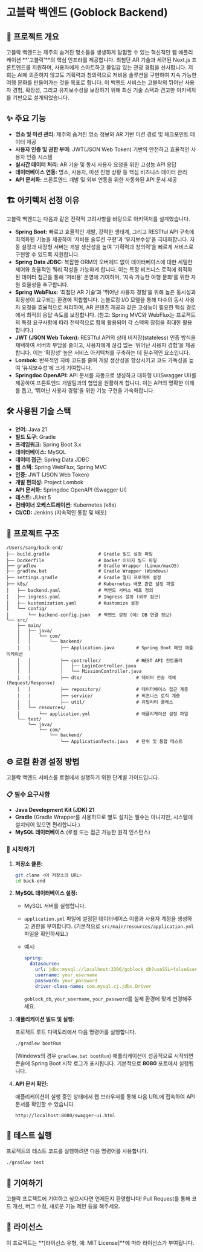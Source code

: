 # 고블락 백엔드 (Goblock Backend)

## 🚀 프로젝트 개요

고블락 백엔드는 제주의 숨겨진 명소들을 생생하게 탐험할 수 있는 혁신적인 웹 애플리케이션 \*\*‘고블락’\*\*의 핵심 인프라를 제공합니다. 최첨단 AR 기술과 세련된 Next.js 프론트엔드를 지원하며, 사용자에게 스마트하고 몰입감 있는 관광 경험을 선사합니다.
저희는 AI에 의존하지 않고도 기획력과 창의력으로 저비용 솔루션을 구현하여 지속 가능한 여행 문화를 만들어가는 것을 목표로 합니다. 이 백엔드 서비스는 고블락의 뛰어난 사용자 경험, 확장성, 그리고 유지보수성을 보장하기 위해 최신 기술 스택과 견고한 아키텍처를 기반으로 설계되었습니다.

## ✨ 주요 기능

- **명소 및 미션 관리:** 제주의 숨겨진 명소 정보와 AR 기반 미션 경로 및 체크포인트 데이터 제공
- **사용자 인증 및 권한 부여:** JWT(JSON Web Token) 기반의 안전하고 효율적인 사용자 인증 시스템
- **실시간 데이터 처리:** AR 기술 및 동시 사용자 요청을 위한 고성능 API 응답
- **데이터베이스 연동:** 명소, 사용자, 미션 진행 상황 등 핵심 비즈니스 데이터 관리
- **API 문서화:** 프론트엔드 개발 및 외부 연동을 위한 자동화된 API 문서 제공

## 🏗️ 아키텍처 선정 이유

고블락 백엔드는 다음과 같은 전략적 고려사항을 바탕으로 아키텍처를 설계했습니다.

- **Spring Boot:** 빠르고 효율적인 개발, 강력한 생태계, 그리고 RESTful API 구축에 최적화된 기능을 제공하여 ‘저비용 솔루션 구현’과 ‘유지보수성’을 극대화합니다. 자동 설정과 내장형 서버는 개발 생산성을 높여 ‘기획력과 창의력’을 빠르게 서비스로 구현할 수 있도록 지원합니다.
- **Spring Data JDBC:** 복잡한 ORM의 오버헤드 없이 데이터베이스에 대한 세밀한 제어와 효율적인 쿼리 작성을 가능하게 합니다. 이는 특정 비즈니스 로직에 최적화된 데이터 접근을 통해 ‘저비용’ 운영에 기여하며, ‘지속 가능한 여행 문화’를 위한 자원 효율성을 추구합니다.
- **Spring WebFlux:** ‘최첨단 AR 기술’과 ‘뛰어난 사용자 경험’을 위해 높은 동시성과 확장성이 요구되는 환경에 적합합니다. 논블로킹 I/O 모델을 통해 다수의 동시 사용자 요청을 효율적으로 처리하며, AR 콘텐츠 제공과 같은 고성능이 필요한 핵심 경로에서 최적의 응답 속도를 보장합니다. (참고: Spring MVC와 WebFlux는 프로젝트의 특정 요구사항에 따라 전략적으로 함께 활용되어 각 스택의 장점을 최대한 활용합니다.)
- **JWT (JSON Web Token):** RESTful API의 상태 비저장(stateless) 인증 방식을 채택하여 서버의 부담을 줄이고, 사용자에게 끊김 없는 ‘뛰어난 사용자 경험’을 제공합니다. 이는 ‘확장성’ 높은 서비스 아키텍처를 구축하는 데 필수적인 요소입니다.
- **Lombok:** 반복적인 자바 코드를 줄여 개발 생산성을 향상시키고 코드 가독성을 높여 ‘유지보수성’에 크게 기여합니다.
- **Springdoc OpenAPI:** API 문서를 자동으로 생성하고 대화형 UI(Swagger UI)를 제공하여 프론트엔드 개발팀과의 협업을 원활하게 합니다. 이는 API의 명확한 이해를 돕고, ‘뛰어난 사용자 경험’을 위한 기능 구현을 가속화합니다.

## 🛠️ 사용된 기술 스택

- **언어:** Java 21
- **빌드 도구:** Gradle
- **프레임워크:** Spring Boot 3.x
- **데이터베이스:** MySQL
- **데이터 접근:** Spring Data JDBC
- **웹 스택:** Spring WebFlux, Spring MVC
- **인증:** JWT (JSON Web Token)
- **개발 편의성:** Project Lombok
- **API 문서화:** Springdoc OpenAPI (Swagger UI)
- **테스트:** JUnit 5
- **컨테이너 오케스트레이션:** Kubernetes (k8s)
- **CI/CD:** Jenkins (지속적인 통합 및 배포)

## 📂 프로젝트 구조

```text
/Users/sang/back-end/
├── build.gradle                  # Gradle 빌드 설정 파일
├── Dockerfile                    # Docker 이미지 빌드 파일
├── gradlew                       # Gradle Wrapper (Linux/macOS)
├── gradlew.bat                   # Gradle Wrapper (Windows)
├── settings.gradle               # Gradle 멀티 프로젝트 설정
├── k8s/                          # Kubernetes 배포 관련 설정 파일
│   ├── backend.yaml              # 백엔드 서비스 배포 정의
│   ├── ingress.yaml              # Ingress 설정 (외부 접근)
│   ├── kustomization.yaml        # Kustomize 설정
│   └── config/
│       └── backend-config.json   # 백엔드 설정 (예: DB 연결 정보)
└── src/
    ├── main/
    │   ├── java/
    │   │   └── com/
    │   │       └── backend/
    │   │           ├── Application.java        # Spring Boot 메인 애플리케이션
    │   │           ├── controller/             # REST API 컨트롤러
    │   │           │   ├── LoginController.java
    │   │           │   └── MissionController.java
    │   │           ├── dto/                    # 데이터 전송 객체 (Request/Response)
    │   │           ├── repository/             # 데이터베이스 접근 계층
    │   │           ├── service/                # 비즈니스 로직 계층
    │   │           ├── util/                   # 유틸리티 클래스
    │   └── resources/
    │       └── application.yml                 # 애플리케이션 설정 파일
    └── test/
        └── java/
            └── com/
                └── backend/
                    └── ApplicationTests.java   # 단위 및 통합 테스트
```

## ⚙️ 로컬 환경 설정 방법

고블락 백엔드 서비스를 로컬에서 실행하기 위한 단계별 가이드입니다.

### 📋 필수 요구사항

- **Java Development Kit (JDK) 21**
- **Gradle** (Gradle Wrapper를 사용하므로 별도 설치는 필수는 아니지만, 시스템에 설치되어 있으면 편리합니다.)
- **MySQL 데이터베이스** (로컬 또는 접근 가능한 원격 인스턴스)

### 🚀 시작하기

1. **저장소 클론:**

   ```bash
   git clone <이 저장소의 URL>
   cd back-end
   ```

2. **MySQL 데이터베이스 설정:**

   - MySQL 서버를 실행합니다.
   - `application.yml` 파일에 설정된 데이터베이스 이름과 사용자 계정을 생성하고 권한을 부여합니다. (기본적으로 `src/main/resources/application.yml` 파일을 확인하세요.)
   - 예시:

     ```yaml
     spring:
       datasource:
         url: jdbc:mysql://localhost:3306/goblock_db?useSSL=false&serverTimezone=UTC
         username: your_username
         password: your_password
         driver-class-name: com.mysql.cj.jdbc.Driver
     ```

     `goblock_db`, `your_username`, `your_password`를 실제 환경에 맞게 변경해주세요.

3. **애플리케이션 빌드 및 실행:**

   프로젝트 루트 디렉토리에서 다음 명령어를 실행합니다.

   ```bash
   ./gradlew bootRun
   ```

   (Windows의 경우 `gradlew.bat bootRun`)
   애플리케이션이 성공적으로 시작되면 콘솔에 Spring Boot 시작 로그가 표시됩니다. 기본적으로 **8080** 포트에서 실행됩니다.

4. **API 문서 확인:**

   애플리케이션이 실행 중인 상태에서 웹 브라우저를 통해 다음 URL에 접속하여 API 문서를 확인할 수 있습니다.

   ```
   http://localhost:8080/swagger-ui.html
   ```

## 🧪 테스트 실행

프로젝트의 테스트 코드를 실행하려면 다음 명령어를 사용합니다.

```bash
./gradlew test
```

## 🤝 기여하기

고블락 프로젝트에 기여하고 싶으시다면 언제든지 환영합니다! Pull Request를 통해 코드 개선, 버그 수정, 새로운 기능 제안 등을 해주세요.

## 📄 라이선스

이 프로젝트는 \*\*\[라이선스 유형, 예: MIT License]\*\*에 따라 라이선스가 부여됩니다.
